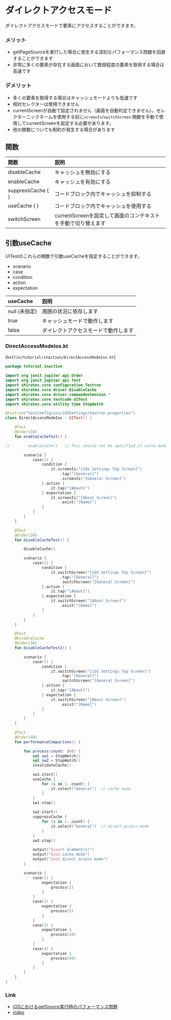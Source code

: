 # ダイレクトアクセスモード

ダイレクトアクセスモードで要素にアクセスすることができます。

### メリット

- getPageSourceを実行した場合に発生する深刻なパフォーマンス問題を回避することができます
- 非常に多くの要素が存在する画面において数個程度の要素を取得する場合は高速です

### デメリット

- 多くの要素を取得する場合はキャッシュモードよりも低速です
- 相対セレクターは使用できません
- currentScreenが自動で設定されません（画面を自動判定できません）。セレクターニックネームを使用する前に`screenIs`/`switchScreen`
  関数を手動で使用してcurrentScreenを設定する必要があります。
- 他の関数についても制約が発生する場合があります

## 関数

| 関数                | 説明                                    |
|:------------------|:--------------------------------------|
| disableCache      | キャッシュを無効にする                           |
| enableCache       | キャッシュを有効にする                           |
| suppressCache { } | コードブロック内でキャッシュを抑制する                   |
| useCache { }      | コードブロック内でキャッシュを使用する                   |
| switchScreen      | currentScreenを設定して画面のコンテキストを手動で切り替えます |

## 引数useCache

UITestのこれらの関数で引数useCacheを指定することができます。

- scenario
- case
- condition
- action
- expectation

| useCache   | 説明                 |
|:-----------|:-------------------|
| null (未指定) | 周囲の状況に依存します        |
| true       | キャッシュモードで動作します     |
| false      | ダイレクトアクセスモードで動作します |

### DirectAccessModeIos.kt

(`kotlin/tutorial/inaction/DirectAccessModeIos.kt`)

```kotlin
package tutorial.inaction

import org.junit.jupiter.api.Order
import org.junit.jupiter.api.Test
import shirates.core.configuration.Testrun
import shirates.core.driver.DisableCache
import shirates.core.driver.commandextension.*
import shirates.core.testcode.UITest
import shirates.core.utility.time.StopWatch

@Testrun("testConfig/ios/iOSSettings/testrun.properties")
class DirectAccessModeIos : UITest() {

    @Test
    @Order(10)
    fun enableCacheTest() {

//        enableCache()   // This should not be specified if cache mode is default

        scenario {
            case(1) {
                condition {
                    it.screenIs("[iOS Settings Top Screen]")
                        .tap("[General]")
                        .screenIs("[General Screen]")
                }.action {
                    it.tap("[About]")
                }.expectation {
                    it.screenIs("[About Screen]")
                        .exist("[Name]")
                }
            }
        }
    }

    @Test
    @Order(20)
    fun disableCacheTest() {

        disableCache()

        scenario {
            case(1) {
                condition {
                    it.switchScreen("[iOS Settings Top Screen]")
                        .tap("[General]")
                        .switchScreen("[General Screen]")
                }.action {
                    it.tap("[About]")
                }.expectation {
                    it.switchScreen("[About Screen]")
                        .exist("[Name]")
                }
            }
        }
    }

    @Test
    @DisableCache
    @Order(30)
    fun disableCacheTest2() {

        scenario {
            case(1) {
                condition {
                    it.switchScreen("[iOS Settings Top Screen]")
                        .tap("[General]")
                        .switchScreen("[General Screen]")
                }.action {
                    it.tap("[About]")
                }.expectation {
                    it.switchScreen("[About Screen]")
                        .exist("[Name]")
                }
            }
        }
    }

    @Test
    @Order(40)
    fun performanceComparison() {

        fun process(count: Int) {
            val sw1 = StopWatch()
            val sw2 = StopWatch()
            invalidateCache()

            sw1.start()
            useCache {
                for (i in 1..count) {
                    it.select("General")  // cache mode
                }
            }
            sw1.stop()

            sw2.start()
            suppressCache {
                for (i in 1..count) {
                    it.select("General")  // direct access mode
                }
            }
            sw2.stop()

            output("$count element(s)")
            output("$sw1 cache mode")
            output("$sw2 direct access mode")
        }

        scenario {
            case(1) {
                expectation {
                    process(1)
                }
            }
            case(2) {
                expectation {
                    process(5)
                }
            }
            case(3) {
                expectation {
                    process(10)
                }
            }
            case(4) {
                expectation {
                    process(50)
                }
            }
        }
    }
}
```

### Link

- [iOSにおけるgetSource実行時のパフォーマンス問題](performance_problem_of_getpagesource_in_ios_ja.md)
- [index](../../index_ja.md)
